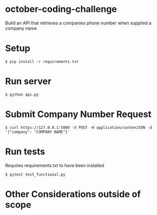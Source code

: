 # october-coding-challenge
Build an API that retrieves a companies phone number when supplied a company name

# Setup

`$ pip install -r requirements.txt`

# Run server 

`$ python api.py`

# Submit Company Number Request 

`$ curl https://127.0.0.1:5000 -X POST -H application/contenJSON -d '{"company": "COMPANY NAME"}'`

# Run tests

Requires requirements.txt to have been installed

`$ pytest test_functional.py`

# Other Considerations outside of scope
